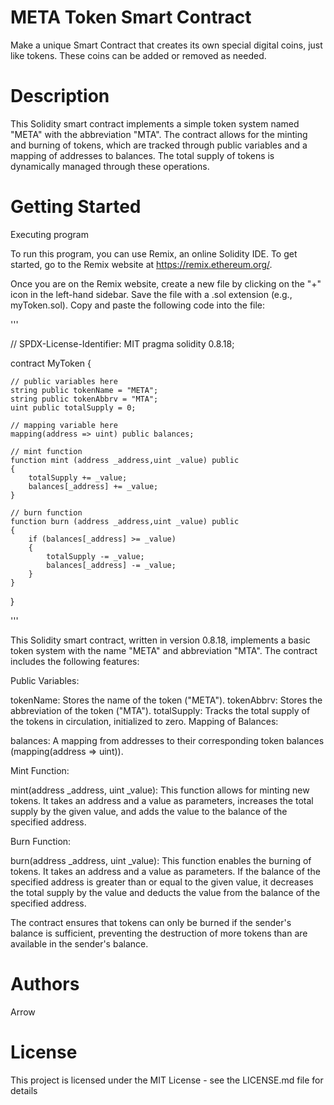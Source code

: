# META Token Smart Contract

Make a unique Smart Contract that creates its own special digital coins, just like tokens. These coins can be added or removed as needed. 

# Description

This Solidity smart contract implements a simple token system named "META" with the abbreviation "MTA". The contract allows for the minting and burning of tokens, which are tracked through public variables and a mapping of addresses to balances. The total supply of tokens is dynamically managed through these operations.

# Getting Started

Executing program

To run this program, you can use Remix, an online Solidity IDE. To get started, go to the Remix website at https://remix.ethereum.org/.

Once you are on the Remix website, create a new file by clicking on the "+" icon in the left-hand sidebar. Save the file with a .sol extension (e.g., myToken.sol). Copy and paste the following code into the file:

'''

// SPDX-License-Identifier: MIT
pragma solidity 0.8.18;


contract MyToken {

    // public variables here
    string public tokenName = "META";
    string public tokenAbbrv = "MTA";
    uint public totalSupply = 0;

    // mapping variable here
    mapping(address => uint) public balances;

    // mint function
    function mint (address _address,uint _value) public 
    {
        totalSupply += _value;
        balances[_address] += _value;
    }

    // burn function
    function burn (address _address,uint _value) public 
    {
        if (balances[_address] >= _value)
        {
            totalSupply -= _value;
            balances[_address] -= _value;
        }
    }

}

'''

This Solidity smart contract, written in version 0.8.18, implements a basic token system with the name "META" and abbreviation "MTA". The contract includes the following features:

Public Variables:

tokenName: Stores the name of the token ("META").
tokenAbbrv: Stores the abbreviation of the token ("MTA").
totalSupply: Tracks the total supply of the tokens in circulation, initialized to zero.
Mapping of Balances:

balances: A mapping from addresses to their corresponding token balances (mapping(address => uint)).

Mint Function:

mint(address _address, uint _value): This function allows for minting new tokens. It takes an address and a value as parameters, increases the total supply by the given value, and adds the value to the balance of the specified address.

Burn Function:

burn(address _address, uint _value): This function enables the burning of tokens. It takes an address and a value as parameters. If the balance of the specified address is greater than or equal to the given value, it decreases the total supply by the value and deducts the value from the balance of the specified address.

The contract ensures that tokens can only be burned if the sender's balance is sufficient, preventing the destruction of more tokens than are available in the sender's balance.


# Authors

Arrow

# License 

This project is licensed under the MIT License - see the LICENSE.md file for details
